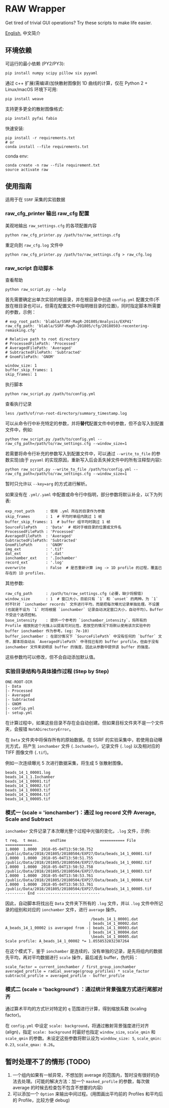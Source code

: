 # RAW Wrapper

Get tired of trivial GUI operations? Try these scripts to make life easier.

[English](./README.md), 中文简介

## 环境依赖

可运行的最小依赖 (PY2/PY3):

    pip install numpy scipy pillow six pyyaml

通过 c++ 扩展(需编译)加快散射图像到 1D 曲线的计算，仅在 Python 2 + Linux/macOS 环境下可用:

    pip install weave

支持更多更全的散射图像格式:

    pip install pyfai fabio

快速安装:

    pip install -r requirements.txt
    # or
    conda install --file requirements.txt

conda env:

    conda create -n raw --file requirement.txt
    source activate raw

## 使用指南

适用于在 `SSRF` 采集的实验数据

### raw_cfg_printer 输出 raw_cfg 配置

美观地输出 `raw_settings.cfg` 的各项配置内容

    python raw_cfg_printer.py /path/to/raw_settings.cfg

重定向到 `raw_cfg.log` 文件中

    python raw_cfg_printer.py /path/to/raw_settings.cfg > raw_cfg.log

### raw_script 自动脚本

查看帮助

    python raw_script.py --help

首先需要确定出单次实验的根目录，并在根目录中创造 `config.yml` 配置文件(不放在根目录也可以，但需在配置文件中指明根目录的位置)，同时指定脚本所需要的参数，示例：

    # exp_root_path: 'blabla/SSRF-MagR-201805/Analysis/EXP41'
    raw_cfg_path: 'blabla/SSRF-MagR-201805/cfg/20180503-recentering-remasking.cfg'

    # Relative path to root directory
    # ProcessedFilePath: 'Processed'
    # AveragedFilePath: 'Averaged'
    # SubtractedFilePath: 'Subtracted'
    # GnomFilePath: 'GNOM'

    window_size: 1
    buffer_skip_frames: 1
    skip_frames: 1

执行脚本

    python raw_script.py /path/to/config.yml

查看执行记录

    less /path/of/run-root-directory/summary_timestamp.log

可以从命令行中补充特定的参数，并将**替代**配置文件中的参数，但不会写入到配置文件中，例如:

    python raw_script.py /path/to/config.yml --raw_cfg_path=/path/to/raw_settings.cfg --window_size=1

若需要将命令行补充的参数写入到配置文件中，可以通过 `--write_to_file` 的参数实现(由于 `pyyaml` 的实现原因，重新写入后会丢失掉文件中的所有注释型内容):

    python raw_script.py --write_to_file /path/to/config.yml --raw_cfg_path=/path/to/raw_settings.cfg --window_size=1

暂时只允许以 `--key=arg` 的方式进行解析。

如果没有在 `.yml/.yaml` 中配置或命令行中指明，部分参数将默认补全，以下为列表:

    exp_root_path     : 使用 .yml 所在的目录作为参数
    skip_frames       : 1  # 平均时单组内跳过 1 帧
    buffer_skip_frames: 1  # buffer 组平均时跳过 1 帧
    SourceFilePath    : 'Data'  # 相对于根目录的位置或文件名
    ProcessedFilePath : 'Processed'
    AveragedFilePath  : 'Averaged'
    SubtractedFilePath: 'Subtracted'
    GnomFilePath      : 'GNOM'
    img_ext           : '.tif'
    dat_ext           : '.dat'
    ionchamber_ext    : '.Iochamber'
    record_ext        : '.log'
    overwrite         : False  # 是否重新计算 img -> 1D profile 的过程，覆盖已存在的 1D profiles.

其他参数:

    raw_cfg_path      : /path/to/raw_settings.cfg (必要，缺少将报错)
    window_size       : 1  # 窗口大小，目前只有 `1` 和 `unset` 的两种。为 `1` 时不针对 `ionchamber records` 文件进行平均，而是把每次曝光记录单独处理。不设置(也就是不设为 `1` 时将根据 `ionchamber` 记录自动决定窗口大小，自动平均)。Buffer 不受这个选项控制。
    base_intensity    : 提供一个参考的 `ionchamber_intensity`，将所有的 Profile 缩放到这个光强上以提高可对比性。若放空的情况下将默认使用该次实验中的 buffer ionchamber 作为参考。(eg: 7e-10)
    buffer_ionchamber : 在部分情况下 `SourceFilePath` 中没有任何的 `buffer` 文件，脚本将自动从 `AveragedFilePath` 中寻找已有的 buffer profile，但由于没有 ionchamber 文件来说明该 buffer 的强度，因此从参数中提供该 buffer 的强度。

这些参数均可以修改，但不会自动添加默认值。

### 实验目录结构与具体操作过程 (Step by Step)

    ONE-ROOT-DIR
    |- Data
    |- Processed
    |- Averaged
    |- Subtracted
    |- GNOM
    |- config.yml
    |- setup.yml

在计算过程中，如果这些目录不存在会自动创建。但如果目标文件夹不是一个文件夹，会报错 `NotADirectoryError`。

在 `Data` 文件夹中将保存所有的原始数据。在 SSRF 的实验采集中，若使用自动曝光方式，将产生 `ionchamber` 文件 (`.Iochamber`)，记录文件 (`.log`) 以及相对应的 TIFF 图像文件 (`.tif`)。

例如一次连续曝光 5 次进行数据采集，将生成 5 张散射图像。

    beads_14_1_00001.log
    beads_14_1_1.Iochamber
    beads_14_1_00001.tif
    beads_14_1_00002.tif
    beads_14_1_00003.tif
    beads_14_1_00004.tif
    beads_14_1_00005.tif

### 模式一 (scale = 'ionchamber')：通过 log record 文件 Average, Scale and Subtract

`ionchamber` 文件记录了本次曝光整个过程中光强的变化，`.log` 文件，示例:

    t req.  t meas.     endTime               =========== File ============
    1.0000  1.0000  2018-05-04T13:50:50.752  /public/Data/2018/201805/20180504/EXP27/Data/beads_14_1_00001.tif
    1.0000  1.0000  2018-05-04T13:50:51.755  /public/Data/2018/201805/20180504/EXP27/Data/beads_14_1_00002.tif
    1.0000  1.0000  2018-05-04T13:50:52.758  /public/Data/2018/201805/20180504/EXP27/Data/beads_14_1_00003.tif
    1.0000  1.0000  2018-05-04T13:50:53.761  /public/Data/2018/201805/20180504/EXP27/Data/beads_14_1_00004.tif
    1.0000  1.0000  2018-05-04T13:50:53.761  /public/Data/2018/201805/20180504/EXP27/Data/beads_14_1_00005.tif
    --------- End ----------------------------

因此，自动脚本将找出在 `Data` 文件夹下所有的 `.log` 文件，并以 `.log` 文件中所记录的组别和对应的 `ionchamber` 文件，进行 `average` 操作。

                                          /beads_14_1_00001.dat
                                         | beads_14_1_00002.dat
    A_beads_14_1_00002 is averaged from -| beads_14_1_00003.dat
                                         | beads_14_1_00004.dat
                                          \beads_14_1_00005.dat
    Scale profile: A_beads_14_1_00002 *= 1.0558532832387264

在这个模式下，鉴于 `ionchamber` 是连续的，没有单独的记录，是先将组内的数据先平均，再对平均数据进行 `scale` 操作，最后减去 buffer，伪代码：

    scale_factor = current_ionchamber / first_group_ionchamber
    averaged_profile = radial_average(group_profiles) * scale_factor
    subtractd_profile = averaged_profile - buffer_profile

### 模式二 (scale = 'background') ：通过统计背景强度方式进行尾部对齐

通过算术平均的方式针对特定的 `q` 范围进行计算，得到缩放系数 (scaling factor)。

在 `config.yml` 中设定 `scale: background`，将通过散射背景强度进行对齐 (align)，指定 `scale: background` 时最好也指定 `window_size`, `scale_qmin` 和 `scale_qmin` 的参数。未设定这些参数将默认设为 `winddow_size: 5`, `scale_qmin: 0.23`, `scale_qmax: 0.26`。


## 暂时处理不了的情形 (TODO)

1. 一个组内如果有一帧异常，不想加到 average 的范围内，暂时没有很好的办法去处理。(可能的解决方法：加一个 `masked_profile` 的参数，每次做 average 的时候去检查包不包含不想要的内容)
2. 可以添加一个 `Option` 来输出中间过程。(用图画出平均前的 Profiles 和平均后的 Profile，比较方便 debug)
